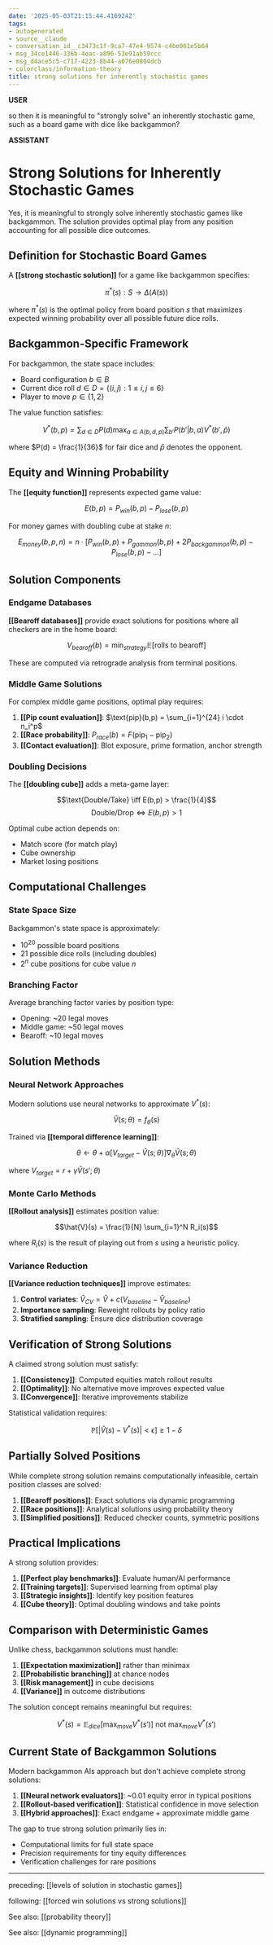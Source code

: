 ```yaml
---
date: '2025-05-03T21:15:44.416924Z'
tags:
- autogenerated
- source__claude
- conversation_id__c3473c1f-9ca7-47e4-9574-c4be061e5b64
- msg_34ce1446-336b-4eac-a896-53e91ab59ccc
- msg_d4ace5c5-c717-4223-8b44-a076e0804dcb
- colorclass/information-theory
title: strong solutions for inherently stochastic games
---
```


**USER**

so then it is meaningful to "strongly solve" an inherently stochastic game, such as a board game with dice like backgammon?


**ASSISTANT**

# Strong Solutions for Inherently Stochastic Games

Yes, it is meaningful to strongly solve inherently stochastic games like backgammon. The solution provides optimal play from any position accounting for all possible dice outcomes.

## Definition for Stochastic Board Games

A **[[strong stochastic solution]]** for a game like backgammon specifies:

$$\pi^*(s): S \rightarrow \Delta(A(s))$$

where $\pi^*(s)$ is the optimal policy from board position $s$ that maximizes expected winning probability over all possible future dice rolls.

## Backgammon-Specific Framework

For backgammon, the state space includes:
- Board configuration $b \in B$
- Current dice roll $d \in D = \{(i,j): 1 \leq i,j \leq 6\}$
- Player to move $p \in \{1,2\}$

The value function satisfies:

$$V^*(b,p) = \sum_{d \in D} P(d) \max_{a \in A(b,d,p)} \sum_{b'} P(b'|b,a) V^*(b',\bar{p})$$

where $P(d) = \frac{1}{36}$ for fair dice and $\bar{p}$ denotes the opponent.

## Equity and Winning Probability

The **[[equity function]]** represents expected game value:

$$E(b,p) = P_{win}(b,p) - P_{lose}(b,p)$$

For money games with doubling cube at stake $n$:

$$E_{money}(b,p,n) = n \cdot [P_{win}(b,p) + P_{gammon}(b,p) + 2P_{backgammon}(b,p) - P_{lose}(b,p) - ...]$$

## Solution Components

### Endgame Databases

**[[Bearoff databases]]** provide exact solutions for positions where all checkers are in the home board:

$$V_{bearoff}(b) = \min_{strategy} \mathbb{E}[\text{rolls to bearoff}]$$

These are computed via retrograde analysis from terminal positions.

### Middle Game Solutions

For complex middle game positions, optimal play requires:

1. **[[Pip count evaluation]]**: $\text{pip}(b,p) = \sum_{i=1}^{24} i \cdot n_i^p$
2. **[[Race probability]]**: $P_{race}(b) = F(\text{pip}_1 - \text{pip}_2)$
3. **[[Contact evaluation]]**: Blot exposure, prime formation, anchor strength

### Doubling Decisions

The **[[doubling cube]]** adds a meta-game layer:

$$\text{Double/Take} \iff E(b,p) > \frac{1}{4}$$
$$\text{Double/Drop} \iff E(b,p) > 1$$

Optimal cube action depends on:
- Match score (for match play)
- Cube ownership
- Market losing positions

## Computational Challenges

### State Space Size

Backgammon's state space is approximately:
- $10^{20}$ possible board positions
- $21$ possible dice rolls (including doubles)
- $2^n$ cube positions for cube value $n$

### Branching Factor

Average branching factor varies by position type:
- Opening: ~20 legal moves
- Middle game: ~50 legal moves
- Bearoff: ~10 legal moves

## Solution Methods

### Neural Network Approaches

Modern solutions use neural networks to approximate $V^*(s)$:

$$\hat{V}(s; \theta) = f_{\theta}(s)$$

Trained via **[[temporal difference learning]]**:

$$\theta \leftarrow \theta + \alpha[V_{target} - \hat{V}(s; \theta)] \nabla_{\theta} \hat{V}(s; \theta)$$

where $V_{target} = r + \gamma \hat{V}(s'; \theta)$

### Monte Carlo Methods

**[[Rollout analysis]]** estimates position value:

$$\hat{V}(s) = \frac{1}{N} \sum_{i=1}^N R_i(s)$$

where $R_i(s)$ is the result of playing out from $s$ using a heuristic policy.

### Variance Reduction

**[[Variance reduction techniques]]** improve estimates:

1. **Control variates**: $\hat{V}_{CV} = \hat{V} + c(V_{baseline} - \hat{V}_{baseline})$
2. **Importance sampling**: Reweight rollouts by policy ratio
3. **Stratified sampling**: Ensure dice distribution coverage

## Verification of Strong Solutions

A claimed strong solution must satisfy:

1. **[[Consistency]]**: Computed equities match rollout results
2. **[[Optimality]]**: No alternative move improves expected value
3. **[[Convergence]]**: Iterative improvements stabilize

Statistical validation requires:

$$\mathbb{P}[|\hat{V}(s) - V^*(s)| < \epsilon] \geq 1 - \delta$$

## Partially Solved Positions

While complete strong solution remains computationally infeasible, certain position classes are solved:

1. **[[Bearoff positions]]**: Exact solutions via dynamic programming
2. **[[Race positions]]**: Analytical solutions using probability theory
3. **[[Simplified positions]]**: Reduced checker counts, symmetric positions

## Practical Implications

A strong solution provides:

1. **[[Perfect play benchmarks]]**: Evaluate human/AI performance
2. **[[Training targets]]**: Supervised learning from optimal play
3. **[[Strategic insights]]**: Identify key position features
4. **[[Cube theory]]**: Optimal doubling windows and take points

## Comparison with Deterministic Games

Unlike chess, backgammon solutions must handle:

1. **[[Expectation maximization]]** rather than minimax
2. **[[Probabilistic branching]]** at chance nodes
3. **[[Risk management]]** in cube decisions
4. **[[Variance]]** in outcome distributions

The solution concept remains meaningful but requires:

$$V^*(s) = \mathbb{E}_{dice}[\max_{move} V^*(s')] \text{ not } \max_{move} V^*(s')$$

## Current State of Backgammon Solutions

Modern backgammon AIs approach but don't achieve complete strong solutions:

1. **[[Neural network evaluators]]**: ~0.01 equity error in typical positions
2. **[[Rollout-based verification]]**: Statistical confidence in move selection
3. **[[Hybrid approaches]]**: Exact endgame + approximate middle game

The gap to true strong solution primarily lies in:
- Computational limits for full state space
- Precision requirements for tiny equity differences
- Verification challenges for rare positions


---

preceding: [[levels of solution in stochastic games]]  


following: [[forced win solutions vs strong solutions]]

See also: [[probability theory]]


See also: [[dynamic programming]]